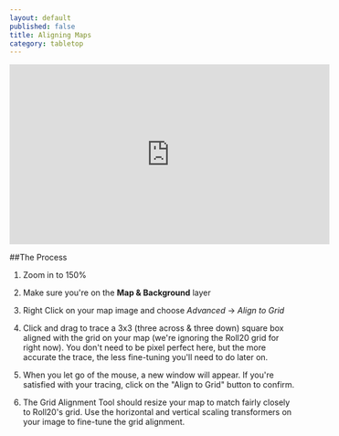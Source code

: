 ```yaml
---
layout: default
published: false
title: Aligning Maps
category: tabletop
---
```


<iframe width="560" height="315" src="http://www.youtube.com/embed/1BrXBd1TBO4" frameborder="0" allowfullscreen></iframe>

##The Process

1. Zoom in to 150%

2. Make sure you're on the **Map & Background** layer

3. Right Click on your map image and choose *Advanced* -> *Align to Grid*

4. Click and drag to trace a 3x3 (three across & three down) square box aligned with the grid on your map (we're ignoring the Roll20 grid for right now). You don't need to be pixel perfect here, but the more accurate the trace, the less fine-tuning you'll need to do later on.

5. When you let go of the mouse, a new window will appear. If you're satisfied with your tracing, click on the "Align to Grid" button to confirm.

6. The Grid Alignment Tool should resize your map to match fairly closely to Roll20's grid. Use the horizontal and vertical scaling transformers on your image to fine-tune the grid alignment.